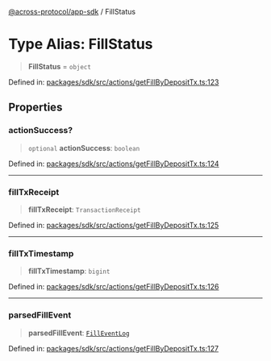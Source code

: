 [@across-protocol/app-sdk](../README.md) / FillStatus

# Type Alias: FillStatus

> **FillStatus** = `object`

Defined in: [packages/sdk/src/actions/getFillByDepositTx.ts:123](https://github.com/across-protocol/toolkit/blob/6b29eb5487c0ac0b498f1f420b1793303bd8b70a/packages/sdk/src/actions/getFillByDepositTx.ts#L123)

## Properties

### actionSuccess?

> `optional` **actionSuccess**: `boolean`

Defined in: [packages/sdk/src/actions/getFillByDepositTx.ts:124](https://github.com/across-protocol/toolkit/blob/6b29eb5487c0ac0b498f1f420b1793303bd8b70a/packages/sdk/src/actions/getFillByDepositTx.ts#L124)

***

### fillTxReceipt

> **fillTxReceipt**: `TransactionReceipt`

Defined in: [packages/sdk/src/actions/getFillByDepositTx.ts:125](https://github.com/across-protocol/toolkit/blob/6b29eb5487c0ac0b498f1f420b1793303bd8b70a/packages/sdk/src/actions/getFillByDepositTx.ts#L125)

***

### fillTxTimestamp

> **fillTxTimestamp**: `bigint`

Defined in: [packages/sdk/src/actions/getFillByDepositTx.ts:126](https://github.com/across-protocol/toolkit/blob/6b29eb5487c0ac0b498f1f420b1793303bd8b70a/packages/sdk/src/actions/getFillByDepositTx.ts#L126)

***

### parsedFillEvent

> **parsedFillEvent**: [`FillEventLog`](FillEventLog.md)

Defined in: [packages/sdk/src/actions/getFillByDepositTx.ts:127](https://github.com/across-protocol/toolkit/blob/6b29eb5487c0ac0b498f1f420b1793303bd8b70a/packages/sdk/src/actions/getFillByDepositTx.ts#L127)
